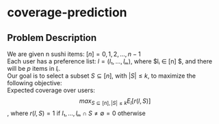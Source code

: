# coverage-prediction

## Problem Description
We are given n sushi items: $[n] = {0, 1, 2, ..., n−1}$   
Each user has a preference list: $l = (l₁, ..., lₘ)$, where $lᵢ ∈ [n] $, and there will be $p$ items in $lᵢ$.   
Our goal is to select a subset $S ⊆ [n]$, with $|S| ≤ k$, to maximize the following objective:    
Expected coverage over users: $$max_{S ⊆ [n], |S| ≤ k}  E_{l} [ r(l, S) ]$$ , where $r(l, S) = 1$ if ${l₁, ..., lₘ} ∩ S ≠ ∅  
        = 0$ otherwise








